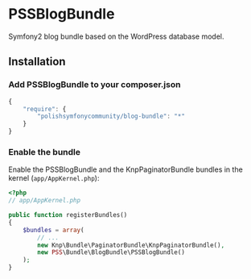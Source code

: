 PSSBlogBundle
=============

Symfony2 blog bundle based on the WordPress database model.


## Installation

### Add PSSBlogBundle to your composer.json

```js
{
    "require": {
        "polishsymfonycommunity/blog-bundle": "*"
    }
}
```

### Enable the bundle

Enable the PSSBlogBundle and the KnpPaginatorBundle bundles in the kernel (`app/AppKernel.php`):

``` php
<?php
// app/AppKernel.php

public function registerBundles()
{
    $bundles = array(
        // ...
        new Knp\Bundle\PaginatorBundle\KnpPaginatorBundle(),
        new PSS\Bundle\BlogBundle\PSSBlogBundle()
    );
}
```
